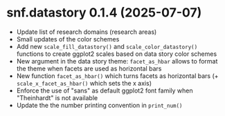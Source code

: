 <!-- NEWS.md is maintained by https://cynkra.github.io/fledge, do not edit -->

# snf.datastory 0.1.4 (2025-07-07)

- Update list of research domains (research areas)
- Small updates of the color schemes
- Add new `scale_fill_datastory()` and `scale_color_datastory()` functions to create ggplot2 scales based on data story color schemes
- New argument in the data story theme: `facet_as_hbar` allows to format the theme when facets are used as horizontal bars
- New function `facet_as_hbar()` which turns facets as horizontal bars (+ `scale_x_facet_as_hbar()` which sets the x axis)
- Enforce the use of "sans" as default ggplot2 font family when "Theinhardt" is not available
- Update the the number printing convention in `print_num()`


